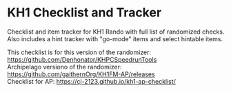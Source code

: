 # KH1 Checklist and Tracker

Checklist and item tracker for KH1 Rando with full list of randomized checks.
Also includes a hint tracker with "go-mode" items and select hintable items.

This checklist is for this version of the randomizer: https://github.com/Denhonator/KHPCSpeedrunTools  
Archipelago versiono of the randomizer: https://github.com/gaithernOrg/KH1FM-AP/releases  
Checklist for AP: https://cj-2123.github.io/kh1-ap-checklist/
